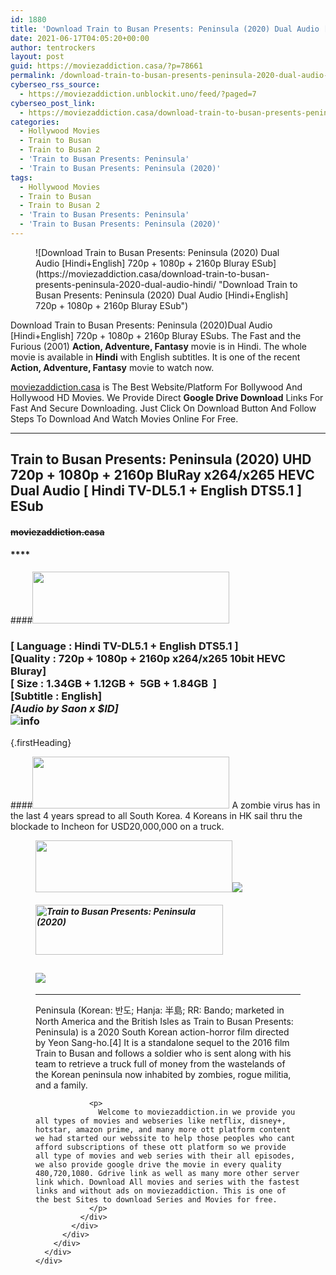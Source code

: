```yaml
---
id: 1880
title: 'Download Train to Busan Presents: Peninsula (2020) Dual Audio [Hindi+English] 720p + 1080p Bluray ESub'
date: 2021-06-17T04:05:20+00:00
author: tentrockers
layout: post
guid: https://moviezaddiction.casa/?p=78661
permalink: /download-train-to-busan-presents-peninsula-2020-dual-audio-hindienglish-720p-1080p-bluray-esub/
cyberseo_rss_source:
  - https://moviezaddiction.unblockit.uno/feed/?paged=7
cyberseo_post_link:
  - https://moviezaddiction.casa/download-train-to-busan-presents-peninsula-2020-dual-audio-hindi/
categories:
  - Hollywood Movies
  - Train to Busan
  - Train to Busan 2
  - 'Train to Busan Presents: Peninsula'
  - 'Train to Busan Presents: Peninsula (2020)'
tags:
  - Hollywood Movies
  - Train to Busan
  - Train to Busan 2
  - 'Train to Busan Presents: Peninsula'
  - 'Train to Busan Presents: Peninsula (2020)'
---
```

<figure class="entry-thumbnail">![Download Train to Busan Presents: Peninsula (2020) Dual Audio [Hindi+English] 720p + 1080p + 2160p Bluray ESub](https://moviezaddiction.casa/download-train-to-busan-presents-peninsula-2020-dual-audio-hindi/ "Download Train to Busan Presents: Peninsula (2020) Dual Audio [Hindi+English] 720p + 1080p + 2160p Bluray ESub")  
</figure> 

Download Train to Busan Presents: Peninsula (2020)Dual Audio [Hindi+English] 720p + 1080p + 2160p Bluray ESubs. The Fast and the Furious (2001) **Action, Adventure, Fantasy** movie is in Hindi. The whole movie is available in **Hindi** with English subtitles. It is one of the recent **Action, Adventure, Fantasy** movie to watch now.

[moviezaddiction.casa](https://moviezaddiction.casa) is The Best Website/Platform For Bollywood And Hollywood HD Movies. We Provide Direct **Google Drive Download** Links For Fast And Secure Downloading. Just Click On Download Button And Follow Steps To Download And Watch Movies Online For Free.

* * *

## <span>Train to Busan Presents: Peninsula (2020) UHD 720p + 1080p + 2160p BluRay x264/x265 HEVC Dual Audio [ Hindi TV-DL5.1 + English DTS5.1 ] ESub</span>

#### <span>~~moviezaddiction.casa~~</span>

#### ****

####<img loading="lazy" class="aligncenter" src="https:///moviezaddiction.casa/wp-content/uploads/2018/02/Media-Info.png?zoom=0.8099999785423279&resize=315%2C83&ssl=1" srcset="https://moviezaddiction.casa//wp-content/uploads/2018/02/Media-Info.png?zoom=0.8999999761581421&resize=315%2C83&ssl=1" width="315" height="83" /> 

### <span><span><strong>[ Language : Hindi TV-DL5.1 + English DTS5.1</strong>&nbsp;]</span><br /><span>[Quality : 720p + 1080p + 2160p x264/x265 10bit HEVC&nbsp; Bluray]</span><br /><span>[ Size : 1.34GB + 1.12GB +&nbsp; 5GB + 1.84GB&nbsp; ]</span><br /><span>[Subtitle : English]<br /><span><em>[Audio by Saon x $ID]</em></span><br /></span></span><img src="https://i.imgur.com/AusysgD.png" alt="info" usemap="#workmap" /> </p> 

<map name="workmap">
  <area alt="imdb" coords="0,0,80,40" shape="rect" href="https://www.imdb.com/title/tt8850222/" target="_blank" />
  
  <area alt="youtube" coords="100,0,180,40" shape="rect" href="https://www.youtube.com/watch?v=yVucSRLLeIM" target="_blank" />
</map> {.firstHeading}

####<img loading="lazy" class="aligncenter" src="https://moviezaddiction.casa//wp-content/uploads/2018/02/Plot.jpeg?zoom=0.8099999785423279&resize=315%2C83&ssl=1" srcset="https://moviezaddiction.casa//wp-content/uploads/2018/02/Plot.jpeg?zoom=0.8999999761581421&resize=315%2C83&ssl=1" width="315" height="83" /> <span>A zombie virus has in the last 4 years spread to all South Korea. 4 Koreans in HK sail thru the blockade to Incheon for USD20,000,000 on a truck.</span>

<div class="wp-block-image">
  <figure class="aligncenter is-resized"><img loading="lazy" class="aligncenter" src="https://i1.wp.com/moviezaddiction.casa/wp-content/uploads/2018/02/Screenshots-Button.png?zoom=0.8099999785423279&resize=315%2C83&ssl=1" srcset="https://moviezaddiction.casa//wp-content/uploads/2018/02/Screenshots-Button.png?zoom=0.8999999761581421&resize=315%2C83&ssl=1" width="315" height="83" /><img src="https://1.bp.blogspot.com/-YmevkzDkV1o/YMrHouw0MLI/AAAAAAAAELU/POQjwaBIFxkiJZGcMDJ2NYeGTQGFuu69ACLcBGAsYHQ/s16000/Train%2Bto%2BBusan%2B2%2B-%2BPeninsula%2B%25282020%2529%2B1080p%2BBluray%2Bx264%2BDual%2BAudio%2B%255B%2BHindi%2BTV-DL5.1%2B%252B%2BEnglish%2BDTS5.1%2B%255D%2BESubs%2B5GB%2B%255Bwww.MoviezAddiction.casa%255D_s.jpg" /></p> 
  
  <h4 class="summary_text">
    <em><img loading="lazy" class="aligncenter" src="https://i2.wp.com/moviezaddiction.casa/wp-content/uploads/2018/02/Download-Button-1.png?zoom=0.8099999785423279&resize=300%2C80&ssl=1" srcset="https://i2.wp.com/moviezaddiction.casa/wp-content/uploads/2018/02/Download-Button-1.png?zoom=0.8999999761581421&resize=300%2C80&ssl=1" alt="Train to Busan Presents: Peninsula (2020)" width="300" height="80" /></em>
  </h4>
  
  <h2>
    <img class="aligncenter" src="https://i.imgur.com/Ds7bb.gif" />
  </h2>
  
  <hr />
  
  <div class="mod" data-md="50" data-hveid="250" data-ved="0ahUKEwi-7dnvqo7WAhXLsFQKHTILBKEQkCkI-gEoAzAn">
    <div class="_cgc kno-fb-ctx" data-hveid="251" data-ved="0ahUKEwi-7dnvqo7WAhXLsFQKHTILBKEQziAI-wEoADAn">
      <div class="r-iH9cFH0n0MiE">
        <div class="mod" data-md="50" data-hveid="228" data-ved="0ahUKEwjniJq86tTWAhULK48KHU9mChkQkCkI5AEoBDAh">
          <div class="_cgc kno-fb-ctx" data-hveid="229" data-ved="0ahUKEwjniJq86tTWAhULK48KHU9mChkQziAI5QEoADAh">
            <div class="r-iwKCMzMr_HBQ">
              <div class="overviewContainer ng-star-inserted">
                <p>
                  Peninsula (Korean: 반도; Hanja: 半島; RR: Bando; marketed in North America and the British Isles as Train to Busan Presents: Peninsula) is a 2020 South Korean action-horror film directed by Yeon Sang-ho.[4] It is a standalone sequel to the 2016 film Train to Busan and follows a soldier who is sent along with his team to retrieve a truck full of money from the wastelands of the Korean peninsula now inhabited by zombies, rogue militia, and a family.
                </p>
                
                <p>
                  Welcome to moviezaddiction.in we provide you all types of movies and webseries like netflix, disney+, hotstar, amazon prime, and many more ott platform content we had started our webssite to help those peoples who cant afford subscriptions of these ott platform so we provide all type of movies and web series with their all episodes, we also provide google drive the movie in every quality 480,720,1080. Gdrive link as well as many more other server link which. Download All movies and series with the fastest links and without ads on moviezaddiction. This is one of the best Sites to download Series and Movies for free.
                </p>
              </div>
            </div>
          </div>
        </div>
      </div>
    </div>
  </div></figure>
</div>